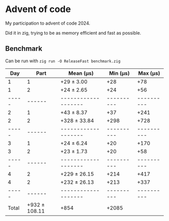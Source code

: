 # Advent of code

My participation to advent of code 2024.

Did it in zig, trying to be as memory efficient and fast as possible.

## Benchmark

Can be run with `zig run -O ReleaseFast benchmark.zig`

| Day | Part | Mean (μs)         | Min (μs) | Max (μs) |
|-----|------|-------------------|----------|----------|
| 1   | 1    |      +29 ± 3.00   |      +28 |      +78 |
| 1   | 2    |      +24 ± 2.65   |      +24 |      +56 |
|-----|------|-------------------|----------|----------|
| 2   | 1    |      +43 ± 8.37   |      +37 |     +241 |
| 2   | 2    |     +328 ± 33.84  |     +298 |     +728 |
|-----|------|-------------------|----------|----------|
| 3   | 1    |      +24 ± 6.24   |      +20 |     +170 |
| 3   | 2    |      +23 ± 1.73   |      +20 |      +58 |
|-----|------|-------------------|----------|----------|
| 4   | 2    |     +229 ± 26.15  |     +214 |     +417 |
| 4   | 2    |     +232 ± 26.13  |     +213 |     +337 |
|-----|------|-------------------|----------|----------|
| Total      |     +932 ± 108.11 |     +854 |    +2085 |
